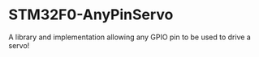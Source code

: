# STM32F0-AnyPinServo
A library and implementation allowing any GPIO pin to be used to drive a servo!
